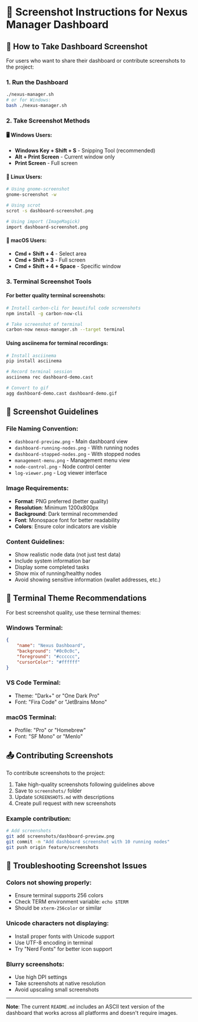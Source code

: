 # 📸 Screenshot Instructions for Nexus Manager Dashboard

## 🎯 How to Take Dashboard Screenshot

For users who want to share their dashboard or contribute screenshots to the project:

### 1. Run the Dashboard
```bash
./nexus-manager.sh
# or for Windows:
bash ./nexus-manager.sh
```

### 2. Take Screenshot Methods

#### 🖥️ Windows Users:
- **Windows Key + Shift + S** - Snipping Tool (recommended)
- **Alt + Print Screen** - Current window only
- **Print Screen** - Full screen

#### 🐧 Linux Users:
```bash
# Using gnome-screenshot
gnome-screenshot -w

# Using scrot
scrot -s dashboard-screenshot.png

# Using import (ImageMagick)
import dashboard-screenshot.png
```

#### 🍎 macOS Users:
- **Cmd + Shift + 4** - Select area
- **Cmd + Shift + 3** - Full screen
- **Cmd + Shift + 4 + Space** - Specific window

### 3. Terminal Screenshot Tools

#### For better quality terminal screenshots:
```bash
# Install carbon-cli for beautiful code screenshots
npm install -g carbon-now-cli

# Take screenshot of terminal
carbon-now nexus-manager.sh --target terminal
```

#### Using asciinema for terminal recordings:
```bash
# Install asciinema
pip install asciinema

# Record terminal session
asciinema rec dashboard-demo.cast

# Convert to gif
agg dashboard-demo.cast dashboard-demo.gif
```

## 📁 Screenshot Guidelines

### File Naming Convention:
- `dashboard-preview.png` - Main dashboard view
- `dashboard-running-nodes.png` - With running nodes
- `dashboard-stopped-nodes.png` - With stopped nodes  
- `management-menu.png` - Management menu view
- `node-control.png` - Node control center
- `log-viewer.png` - Log viewer interface

### Image Requirements:
- **Format**: PNG preferred (better quality)
- **Resolution**: Minimum 1200x800px
- **Background**: Dark terminal recommended
- **Font**: Monospace font for better readability
- **Colors**: Ensure color indicators are visible

### Content Guidelines:
- Show realistic node data (not just test data)
- Include system information bar
- Display some completed tasks
- Show mix of running/healthy nodes
- Avoid showing sensitive information (wallet addresses, etc.)

## 🎨 Terminal Theme Recommendations

For best screenshot quality, use these terminal themes:

### Windows Terminal:
```json
{
    "name": "Nexus Dashboard",
    "background": "#0c0c0c",
    "foreground": "#cccccc",
    "cursorColor": "#ffffff"
}
```

### VS Code Terminal:
- Theme: "Dark+" or "One Dark Pro"
- Font: "Fira Code" or "JetBrains Mono"

### macOS Terminal:
- Profile: "Pro" or "Homebrew"
- Font: "SF Mono" or "Menlo"

## 📤 Contributing Screenshots

To contribute screenshots to the project:

1. Take high-quality screenshots following guidelines above
2. Save to `screenshots/` folder
3. Update `SCREENSHOTS.md` with descriptions
4. Create pull request with new screenshots

### Example contribution:
```bash
# Add screenshots
git add screenshots/dashboard-preview.png
git commit -m "Add dashboard screenshot with 10 running nodes"
git push origin feature/screenshots
```

## 🔧 Troubleshooting Screenshot Issues

### Colors not showing properly:
- Ensure terminal supports 256 colors
- Check TERM environment variable: `echo $TERM`
- Should be `xterm-256color` or similar

### Unicode characters not displaying:
- Install proper fonts with Unicode support
- Use UTF-8 encoding in terminal
- Try "Nerd Fonts" for better icon support

### Blurry screenshots:
- Use high DPI settings
- Take screenshots at native resolution
- Avoid upscaling small screenshots

---

**Note**: The current `README.md` includes an ASCII text version of the dashboard that works across all platforms and doesn't require images.
